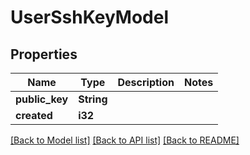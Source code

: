 # UserSshKeyModel

## Properties

Name | Type | Description | Notes
------------ | ------------- | ------------- | -------------
**public_key** | **String** |  | 
**created** | **i32** |  | 

[[Back to Model list]](../README.md#documentation-for-models) [[Back to API list]](../README.md#documentation-for-api-endpoints) [[Back to README]](../README.md)


